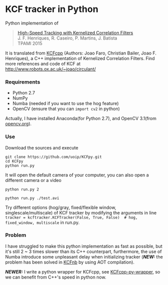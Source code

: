 # KCF tracker in Python

Python implementation of
> [High-Speed Tracking with Kernelized Correlation Filters](http://www.robots.ox.ac.uk/~joao/publications/henriques_tpami2015.pdf)<br>
> J. F. Henriques, R. Caseiro, P. Martins, J. Batista<br>
> TPAMI 2015

It is translated from [KCFcpp](https://github.com/joaofaro/KCFcpp) (Authors: Joao Faro, Christian Bailer, Joao F. Henriques), a C++ implementation of Kernelized Correlation Filters. Find more references and code of KCF at http://www.robots.ox.ac.uk/~joao/circulant/

### Requirements
- Python 2.7
- NumPy
- Numba (needed if you want to use the hog feature)
- OpenCV (ensure that you can `import cv2` in python)

Actually, I have installed Anaconda(for Python 2.7), and OpenCV 3.1(from [opencv.org](http://opencv.org/)).

### Use
Download the sources and execute
```shell
git clone https://github.com/uoip/KCFpy.git
cd KCFpy
python run.py
```
It will open the default camera of your computer, you can also open a different camera or a video
```shell
python run.py 2
```
```shell
python run.py ./test.avi  
```
Try different options (hog/gray, fixed/flexible window, singlescale/multiscale) of KCF tracker by modifying the arguments in line `tracker = kcftracker.KCFTracker(False, True, False)  # hog, fixed_window, multiscale` in run.py.


### Problem
I have struggled to make this python implementation as fast as possible, but it's still 2 ~ 3 times slower than its C++ counterpart, furthermore, the use of Numba introduce some unpleasant delay when initializing tracker (***NEW:*** the problem has been solved in [KCFnb](https://github.com/uoip/KCFnb) by using AOT compilation).

***NEWER:*** I write a python wrapper for KCFcpp, see [KCFcpp-py-wrapper](https://github.com/uoip/KCFcpp-py-wrapper), so we can benefit from C++'s speed in python now.
